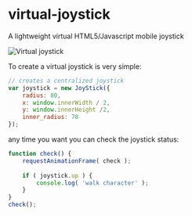 # virtual-joystick
A lightweight virtual HTML5/Javascript mobile joystick

![Virtual joystick](https://raw.githubusercontent.com/cptx032/virtual-joystick/master/examples/screenshot.png)

To create a virtual joystick is very simple:
```javascript
// creates a centralized joystick
var joystick = new JoyStick({
	radius: 80,
	x: window.innerWidth / 2,
	y: window.innerHeight /2,
	inner_radius: 70
});
```
any time you want you can check the joystick status:
```javascript
function check() {
	requestAnimationFrame( check );
	
	if ( joystick.up ) {
		console.log( 'walk character' );
	}
}
check();
```
